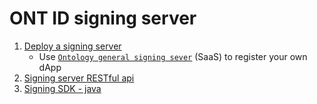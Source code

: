 # ONT ID signing server

1. [Deploy a signing server](./deployment.md)
   - Use [`Ontology general signing sever`](./saas-tenant.md) (SaaS) to register your own dApp
2. [Signing server RESTful api](./restful-api.md)
3. [Signing SDK - java](./sdk/java/javadoc/README.md)

